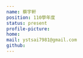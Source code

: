 ```yaml
---
name: 蔡宇軒
position: 110學年度
status: present
profile-picture:
home:
mail: ystsai7981@gmail.com
github:
---
```

